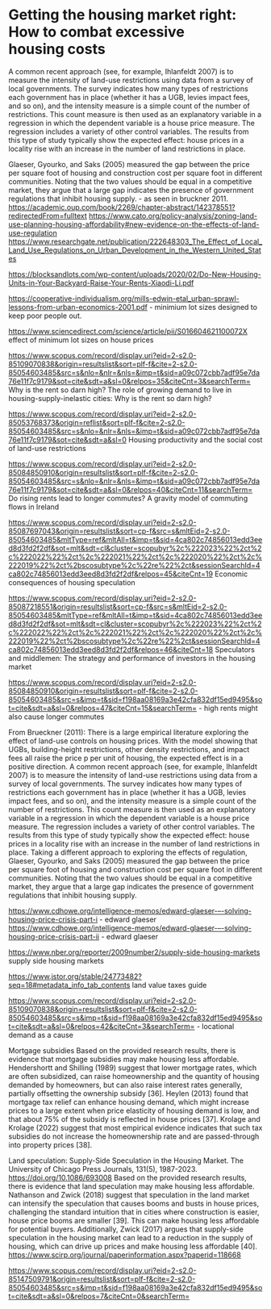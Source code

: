 # Getting the housing market right: How to combat excessive housing costs

A common recent approach (see, for example, Ihlanfeldt 2007) is to measure the intensity of land-use restrictions using data from a survey of local governments. The survey indicates how many types of restrictions each government has in place (whether it has a UGB, levies impact fees, and so on), and the intensity measure is a simple count of the number of restrictions. This count measure is then used as an explanatory variable in a regression in which the dependent variable is a house price measure. The regression includes a variety of other control variables. The results from this type of study typically show the expected effect: house prices in a locality rise with an increase in the number of land restrictions in place.

Glaeser, Gyourko, and Saks (2005) measured the gap between the price per square foot of housing and construction cost per square foot in different communities. Noting that the two values should be equal in a competitive market, they argue that a large gap indicates the presence of government regulations that inhibit housing supply. - as seen in bruckner 2011. 
https://academic.oup.com/book/2269/chapter-abstract/142378551?redirectedFrom=fulltext
https://www.cato.org/policy-analysis/zoning-land-use-planning-housing-affordability#new-evidence-on-the-effects-of-land-use-regulation 
https://www.researchgate.net/publication/222648303_The_Effect_of_Local_Land_Use_Regulations_on_Urban_Development_in_the_Western_United_States


https://blocksandlots.com/wp-content/uploads/2020/02/Do-New-Housing-Units-in-Your-Backyard-Raise-Your-Rents-Xiaodi-Li.pdf

https://cooperative-individualism.org/mills-edwin-etal_urban-sprawl-lessons-from-urban-economics-2001.pdf - minimium lot sizes designed to keep poor people out. 

https://www.sciencedirect.com/science/article/pii/S016604621100072X effect of minimum lot sizes on house prices

https://www.scopus.com/record/display.uri?eid=2-s2.0-85109070838&origin=resultslist&sort=plf-f&cite=2-s2.0-85054603485&src=s&nlo=&nlr=&nls=&imp=t&sid=a09c072cbb7adf95e7da76e11f7c9179&sot=cite&sdt=a&sl=0&relpos=35&citeCnt=3&searchTerm= Why is the rent so darn high? The role of growing demand to live in housing-supply-inelastic cities: Why is the rent so darn high?

https://www.scopus.com/record/display.uri?eid=2-s2.0-85053768373&origin=reflist&sort=plf-f&cite=2-s2.0-85054603485&src=s&nlo=&nlr=&nls=&imp=t&sid=a09c072cbb7adf95e7da76e11f7c9179&sot=cite&sdt=a&sl=0 Housing productivity and the social cost of land-use restrictions

https://www.scopus.com/record/display.uri?eid=2-s2.0-85084850910&origin=resultslist&sort=plf-f&cite=2-s2.0-85054603485&src=s&nlo=&nlr=&nls=&imp=t&sid=a09c072cbb7adf95e7da76e11f7c9179&sot=cite&sdt=a&sl=0&relpos=40&citeCnt=11&searchTerm= Do rising rents lead to longer commutes? A gravity model of commuting flows in Ireland

https://www.scopus.com/record/display.uri?eid=2-s2.0-85087697043&origin=resultslist&sort=cp-f&src=s&mltEid=2-s2.0-85054603485&mltType=ref&mltAll=t&imp=t&sid=4ca802c74856013edd3eed8d3fd2f2df&sot=mlt&sdt=cl&cluster=scopubyr%2c%222023%22%2ct%2c%222022%22%2ct%2c%222021%22%2ct%2c%222020%22%2ct%2c%222019%22%2ct%2bscosubtype%2c%22re%22%2ct&sessionSearchId=4ca802c74856013edd3eed8d3fd2f2df&relpos=45&citeCnt=19 Economic consequences of housing speculation

https://www.scopus.com/record/display.uri?eid=2-s2.0-85087218551&origin=resultslist&sort=cp-f&src=s&mltEid=2-s2.0-85054603485&mltType=ref&mltAll=t&imp=t&sid=4ca802c74856013edd3eed8d3fd2f2df&sot=mlt&sdt=cl&cluster=scopubyr%2c%222023%22%2ct%2c%222022%22%2ct%2c%222021%22%2ct%2c%222020%22%2ct%2c%222019%22%2ct%2bscosubtype%2c%22re%22%2ct&sessionSearchId=4ca802c74856013edd3eed8d3fd2f2df&relpos=46&citeCnt=18 Speculators and middlemen: The strategy and performance of investors in the housing market

https://www.scopus.com/record/display.uri?eid=2-s2.0-85084850910&origin=resultslist&sort=plf-f&cite=2-s2.0-85054603485&src=s&imp=t&sid=f198aa08169a3e42cfa832df15ed9495&sot=cite&sdt=a&sl=0&relpos=47&citeCnt=15&searchTerm= - high rents might also cause longer commutes 

From Brueckner (2011):
  There  is  a  large  empirical  literature  exploring  the  effect  of  land-use  controls  on  housing  prices.  With  the  model  showing  that  UGBs,  building-height restrictions, other density restrictions, and impact fees all raise the price p per unit of housing, the expected effect is in a positive direction. A common recent approach (see, for example, Ihlanfeldt 2007)  is  to  measure  the  intensity  of  land-use  restrictions  using  data  from  a  survey  of  local  governments.  The  survey  indicates  how  many  types  of  restrictions  each  government  has  in  place  (whether  it  has  a  UGB,  levies  impact  fees,  and  so  on),  and  the  intensity  measure  is  a  simple count of the number of restrictions. This count measure is then used as an explanatory variable in a regression in which the dependent variable is a house price measure. The regression includes a variety of other  control  variables.  The  results  from  this  type  of  study  typically  show the expected effect: house prices in a locality rise with an increase in the number of land restrictions in place.   Taking  a  different  approach  to  exploring  the  effects  of  regulation,  Glaeser, Gyourko, and Saks (2005) measured the gap between the price per  square  foot  of  housing  and  construction  cost  per  square  foot  in  different communities. Noting that the two values should be equal in a competitive market, they argue that a large gap indicates the presence of government regulations that inhibit housing supply. 
  
https://www.cdhowe.org/intelligence-memos/edward-glaeser-–-solving-housing-price-crisis-part-i - edward glaeser
https://www.cdhowe.org/intelligence-memos/edward-glaeser-–-solving-housing-price-crisis-part-ii - edward glaeser

https://www.nber.org/reporter/2009number2/supply-side-housing-markets supply side housing markets

https://www.jstor.org/stable/24773482?seq=18#metadata_info_tab_contents land value taxes guide

https://www.scopus.com/record/display.uri?eid=2-s2.0-85109070838&origin=resultslist&sort=plf-f&cite=2-s2.0-85054603485&src=s&imp=t&sid=f198aa08169a3e42cfa832df15ed9495&sot=cite&sdt=a&sl=0&relpos=42&citeCnt=3&searchTerm= - locational demand as a cause

Mortgage subsidies
Based on the provided research results, there is evidence that mortgage subsidies may make housing less affordable. Hendershortt and Shilling (1989) suggest that lower mortgage rates, which are often subsidized, can raise homeownership and the quantity of housing demanded by homeowners, but can also raise interest rates generally, partially offsetting the ownership subsidy [36]. Heylen (2013) found that mortgage tax relief can enhance housing demand, which might increase prices to a large extent when price elasticity of housing demand is low, and that about 75% of the subsidy is reflected in house prices [37]. Krolage and Krolage (2022) suggest that most empirical evidence indicates that such tax subsidies do not increase the homeownership rate and are passed-through into property prices [38].

Land speculation:
Supply-Side Speculation in the Housing Market. The University of Chicago Press Journals, 131(5), 1987-2023. https://doi.org/10.1086/693008  Based on the provided research results, there is evidence that land speculation may make housing less affordable. Nathanson and Zwick (2018) suggest that speculation in the land market can intensify the speculation that causes booms and busts in house prices, challenging the standard intuition that in cities where construction is easier, house price booms are smaller [39]. This can make housing less affordable for potential buyers. Additionally, Zwick (2017) argues that supply-side speculation in the housing market can lead to a reduction in the supply of housing, which can drive up prices and make housing less affordable [40].
https://www.scirp.org/journal/paperinformation.aspx?paperid=118668 

https://www.scopus.com/record/display.uri?eid=2-s2.0-85147509791&origin=resultslist&sort=plf-f&cite=2-s2.0-85054603485&src=s&imp=t&sid=f198aa08169a3e42cfa832df15ed9495&sot=cite&sdt=a&sl=0&relpos=7&citeCnt=0&searchTerm= 

